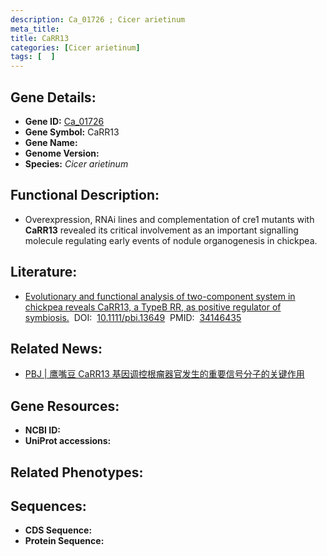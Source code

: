 ```yaml
---
description: Ca_01726 ; Cicer arietinum
meta_title:
title: CaRR13
categories: [Cicer arietinum]
tags: [  ]
---
```


## Gene Details:
- **Gene ID:**	[Ca_01726]()
- **Gene Symbol:** CaRR13
- **Gene Name:** 
- **Genome Version:** []()
- **Species:** *Cicer arietinum*

## Functional Description:
   -  Overexpression, RNAi lines and complementation of cre1 mutants with **CaRR13** revealed its critical involvement as an important signalling molecule regulating early events of nodule organogenesis in chickpea.

## Literature:
   - [Evolutionary and functional analysis of two-component system in chickpea reveals CaRR13, a TypeB RR, as positive regulator of symbiosis.]( https://onlinelibrary.wiley.com/doi/10.1111/pbi.13649)&nbsp;&nbsp;DOI:&nbsp;&nbsp;[10.1111/pbi.13649](https://onlinelibrary.wiley.com/doi/10.1111/pbi.13649)&nbsp;&nbsp;PMID:&nbsp;&nbsp;[34146435](https://pubmed.ncbi.nlm.nih.gov/34146435/)

## Related News:
   - [PBJ | 鹰嘴豆 CaRR13 基因调控根瘤器官发生的重要信号分子的关键作用](https://mp.weixin.qq.com/s?__biz=Mzg3MDEwNDEyMg==&mid=2247512498&idx=1&sn=c9b84426bde17bd8386a23838241d84f&chksm=ce901ce7f9e795f17422ad1cbc6f4f3a5fc1c2a5cabd189605dba0e0bd782ce05bae807a1e24&scene=27#wechat_redirect)

## Gene Resources:
- **NCBI ID:** [](https://www.ncbi.nlm.nih.gov/gene/?term=)
- **UniProt accessions:** [](https://www.uniprot.org/uniprotkb//entry)

## Related Phenotypes:


## Sequences:
- **CDS Sequence:**
- **Protein Sequence:**
